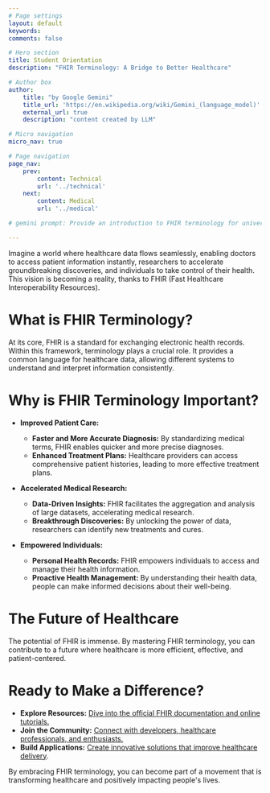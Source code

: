 ```yaml
---
# Page settings
layout: default
keywords:
comments: false

# Hero section
title: Student Orientation
description: "FHIR Terminology: A Bridge to Better Healthcare"

# Author box
author:
    title: "by Google Gemini"
    title_url: 'https://en.wikipedia.org/wiki/Gemini_(language_model)'
    external_url: true
    description: "content created by LLM"

# Micro navigation
micro_nav: true

# Page navigation
page_nav:
    prev:
        content: Technical
        url: '../technical'
    next:
        content: Medical
        url: '../medical'

# gemini prompt: Provide an introduction to FHIR terminology for university students. Focus on the prospect of improving people's lives through the implementation of this technology. Add a call to action for learning.

---
```


Imagine a world where healthcare data flows seamlessly, enabling doctors to access patient information instantly, researchers to accelerate groundbreaking discoveries, and individuals to take control of their health. This vision is becoming a reality, thanks to FHIR (Fast Healthcare Interoperability Resources).

# What is FHIR Terminology?

At its core, FHIR is a standard for exchanging electronic health records. Within this framework, terminology plays a crucial role. It provides a common language for healthcare data, allowing different systems to understand and interpret information consistently.

# Why is FHIR Terminology Important?

* **Improved Patient Care:**
  * **Faster and More Accurate Diagnosis:** By standardizing medical terms, FHIR enables quicker and more precise diagnoses.
  * **Enhanced Treatment Plans:** Healthcare providers can access comprehensive patient histories, leading to more effective treatment plans.

* **Accelerated Medical Research:**
  * **Data-Driven Insights:** FHIR facilitates the aggregation and analysis of large datasets, accelerating medical research.
  * **Breakthrough Discoveries:** By unlocking the power of data, researchers can identify new treatments and cures.

* **Empowered Individuals:**
  * **Personal Health Records:** FHIR empowers individuals to access and manage their health information.
  * **Proactive Health Management:** By understanding their health data, people can make informed decisions about their well-being.

# The Future of Healthcare

The potential of FHIR is immense. By mastering FHIR terminology, you can contribute to a future where healthcare is more efficient, effective, and patient-centered. 

# Ready to Make a Difference?

* **Explore Resources:** [Dive into the official FHIR documentation and online tutorials.](https://www.hl7.org/fhir/)
* **Join the Community:** [Connect with developers, healthcare professionals, and enthusiasts.](https://chat.fhir.org)
* **Build Applications:** [Create innovative solutions that improve healthcare delivery](https://github.com/search?q=topic%3Afhir&type=repositories).

By embracing FHIR terminology, you can become part of a movement that is transforming healthcare and positively impacting people's lives.
